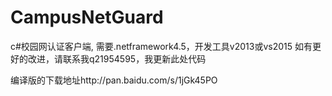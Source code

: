 # CampusNetGuard
c#校园网认证客户端, 需要.netframework4.5，开发工具v2013或vs2015
如有更好的改进，请联系我q21954595，我更新此处代码

编译版的下载地址http://pan.baidu.com/s/1jGk45PO


